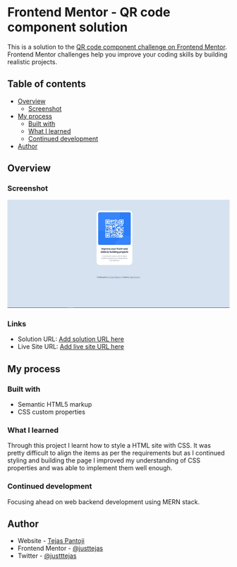 # Frontend Mentor - QR code component solution

This is a solution to the [QR code component challenge on Frontend Mentor](https://www.frontendmentor.io/challenges/qr-code-component-iux_sIO_H). Frontend Mentor challenges help you improve your coding skills by building realistic projects. 

## Table of contents

- [Overview](#overview)
  - [Screenshot](#screenshot)
- [My process](#my-process)
  - [Built with](#built-with)
  - [What I learned](#what-i-learned)
  - [Continued development](#continued-development)
- [Author](#author)


## Overview

### Screenshot

![](/Screenshot/Screenshot.jpg)

### Links

- Solution URL: [Add solution URL here](https://your-solution-url.com)
- Live Site URL: [Add live site URL here](https://your-live-site-url.com)

## My process

### Built with

- Semantic HTML5 markup
- CSS custom properties

### What I learned

Through this project I learnt how to style a HTML site with CSS. It was pretty difficult to align the items as per the requirements but as I continued styling and building the page I improved my understanding of CSS properties and was able to implement them well enough.

### Continued development

Focusing ahead on web backend development using MERN stack. 

## Author

- Website - [Tejas Pantoji](https://www.your-site.com)
- Frontend Mentor - [@justtejas](https://www.frontendmentor.io/profile/justtejas)
- Twitter - [@justttejas](https://www.twitter.com/justttejas)

